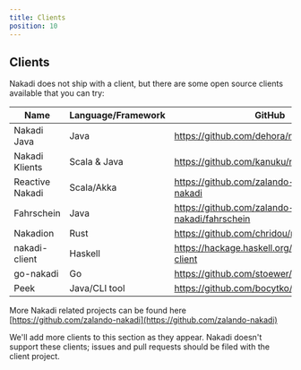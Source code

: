```yaml
---
title: Clients
position: 10
---
```


## Clients

Nakadi does not ship with a client, but there are some open source clients available that you can try:

| Name            | Language/Framework |  GitHub                                             |
|-----------------|--------------------|-----------------------------------------------------|
| Nakadi Java     | Java               | <https://github.com/dehora/nakadi-java>             |
| Nakadi Klients  | Scala & Java       | <https://github.com/kanuku/nakadi-klients>          |
| Reactive Nakadi | Scala/Akka         | <https://github.com/zalando-nakadi/reactive-nakadi> |
| Fahrschein      | Java               | <https://github.com/zalando-nakadi/fahrschein>      |
| Nakadion        | Rust               | <https://github.com/chridou/nakadion>               |
| nakadi-client   | Haskell            | <https://hackage.haskell.org/package/nakadi-client> |
| go-nakadi       | Go                 | <https://github.com/stoewer/go-nakadi>              |
| Peek            | Java/CLI tool      | <https://github.com/bocytko/peek>                   |


More Nakadi related projects can be found here [https://github.com/zalando-nakadi](https://github.com/zalando-nakadi)

We'll add more clients to this section as they appear. Nakadi doesn't support these clients; issues and pull requests should be filed with the client project.
